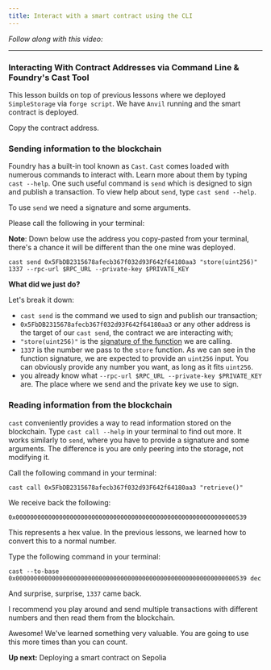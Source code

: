 ```yaml
---
title: Interact with a smart contract using the CLI
---
```


_Follow along with this video:_

---

### Interacting With Contract Addresses via Command Line & Foundry's Cast Tool

This lesson builds on top of previous lessons where we deployed `SimpleStorage` via `forge script`. We have `Anvil` running and the smart contract is deployed. 

Copy the contract address.

### Sending information to the blockchain

Foundry has a built-in tool known as `Cast`. `Cast` comes loaded with numerous commands to interact with. Learn more about them by typing `cast --help`. One such useful command is `send` which is designed to sign and publish a transaction. To view help about `send`, type `cast send --help`.

To use `send` we need a signature and some arguments.

Please call the following in your terminal:

**Note**: Down below use the address you copy-pasted from your terminal, there's a chance it will be different than the one mine was deployed.

```
cast send 0x5FbDB2315678afecb367f032d93F642f64180aa3 "store(uint256)" 1337 --rpc-url $RPC_URL --private-key $PRIVATE_KEY
```

**What did we just do?**

Let's break it down:
- `cast send` is the command we used to sign and publish our transaction;
- `0x5FbDB2315678afecb367f032d93F642f64180aa3` or any other address is the target of our `cast send`, the contract we are interacting with;
- `"store(uint256)"` is the [signature of the function](https://ethereum.stackexchange.com/questions/135205/what-is-a-function-signature-and-function-selector-in-solidity-and-evm-language) we are calling. 
- `1337` is the number we pass to the `store` function. As we can see in the function signature, we are expected to provide an `uint256` input. You can obviously provide any number you want, as long as it fits `uint256`.
- you already know what `--rpc-url $RPC_URL --private-key $PRIVATE_KEY` are. The place where we send and the private key we use to sign.

### Reading information from the blockchain

`cast` conveniently provides a way to read information stored on the blockchain. Type `cast call --help` in your terminal to find out more. It works similarly to `send`, where you have to provide a signature and some arguments. The difference is you are only peering into the storage, not modifying it.

Call the following command in your terminal:

```
cast call 0x5FbDB2315678afecb367f032d93F642f64180aa3 "retrieve()"
```

We receive back the following:
```
0x0000000000000000000000000000000000000000000000000000000000000539
```
This represents a hex value. In the previous lessons, we learned how to convert this to a normal number.

Type the following command in your terminal:
```
cast --to-base 0x0000000000000000000000000000000000000000000000000000000000000539 dec
```
And surprise, surprise, `1337` came back.

I recommend you play around and send multiple transactions with different numbers and then read them from the blockchain.

Awesome! We've learned something very valuable. You are going to use this more times than you can count.

**Up next:** Deploying a smart contract on Sepolia
